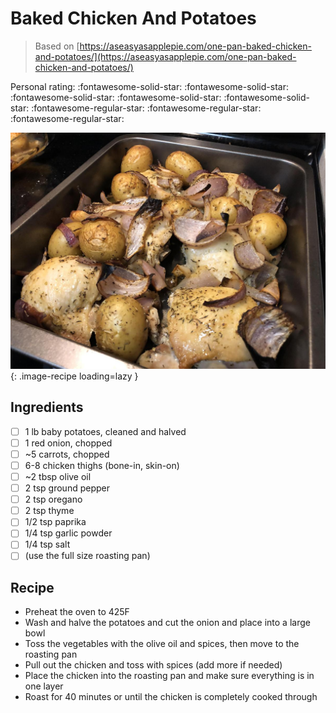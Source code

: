 # Baked Chicken And Potatoes

> Based on [https://aseasyasapplepie.com/one-pan-baked-chicken-and-potatoes/](https://aseasyasapplepie.com/one-pan-baked-chicken-and-potatoes/)

<!-- {cts} rating=2; (User can specify rating on scale of 1-5) -->
Personal rating: :fontawesome-solid-star: :fontawesome-solid-star: :fontawesome-solid-star: :fontawesome-solid-star: :fontawesome-solid-star: :fontawesome-regular-star: :fontawesome-regular-star: :fontawesome-regular-star:
<!-- {cte} -->

<!-- {cts} name_image=baked_chicken_and_potatoes.jpeg; (User can specify image name) -->
![baked_chicken_and_potatoes.jpeg](./baked_chicken_and_potatoes.jpeg){: .image-recipe loading=lazy }
<!-- {cte} -->

## Ingredients

* [ ] 1 lb baby potatoes, cleaned and halved
* [ ] 1 red onion, chopped
* [ ] ~5 carrots, chopped
* [ ] 6-8 chicken thighs (bone-in, skin-on)
* [ ] ~2 tbsp olive oil
* [ ] 2 tsp ground pepper
* [ ] 2 tsp oregano
* [ ] 2 tsp thyme
* [ ] 1/2 tsp paprika
* [ ] 1/4 tsp garlic powder
* [ ] 1/4 tsp salt
* [ ] (use the full size roasting pan)

## Recipe

* Preheat the oven to 425F
* Wash and halve the potatoes and cut the onion and place into a large bowl
* Toss the vegetables with the olive oil and spices, then move to the roasting pan
* Pull out the chicken and toss with spices (add more if needed)
* Place the chicken into the roasting pan and make sure everything is in one layer
* Roast for 40 minutes or until the chicken is completely cooked through
